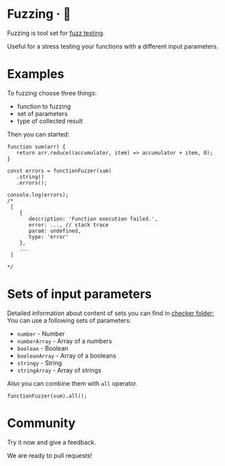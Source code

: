 # Fuzzing · 🐰
Fuzzing is tool set for [fuzz testing](https://en.wikipedia.org/wiki/Fuzzing).

Useful for a stress testing your functions with a different input parameters.

# Examples
To fuzzing choose three things:
* function to fuzzing
* set of parameters
* type of collected result

Then you can started:

```
function sum(arr) {
   return arr.reduce((accumulator, item) => accumulator + item, 0);
}

const errors = functionFuzzer(sum)
   .string()
   .errors();

console.log(errors);
/*
 [
    {
       description: 'Function execution failed.',
       error: ..., // stack trace
       param: undefined,
       type: 'error'
    },
    ...
 ]

*/
```

# Sets of input parameters
Detailed information about content of sets you can find in [checker folder](https://github.com/usehotkey/fuzzing/tree/master/src/checker);
You can use a following sets of parameters:

* `number` - Number
* `numberArray` - Array of a numbers
* `boolean` - Boolean
* `booleanArray` - Array of a booleans
* `stringy` - String
* `stringArray` - Array of strings

Also you can combine them with `all` operator.

```
functionFuzzer(sum).all();
```

# Community
Try it now and give a feedback.

We are ready to pull requests!
